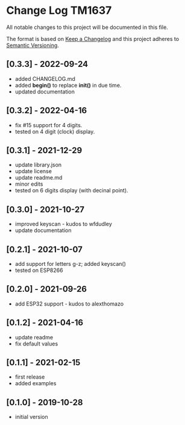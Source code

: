 # Change Log TM1637

All notable changes to this project will be documented in this file.

The format is based on [Keep a Changelog](http://keepachangelog.com/)
and this project adheres to [Semantic Versioning](http://semver.org/).

## [0.3.3] - 2022-09-24

- added CHANGELOG.md
- added **begin()** to replace **init()** in due time.
- updated documentation

## [0.3.2] - 2022-04-16

- fix #15 support for 4 digits.
- tested on 4 digit (clock) display.

## [0.3.1] - 2021-12-29

- update library.json
- update license
- update readme.md
- minor edits
- tested on 6 digits display (with decinal point).

## [0.3.0] - 2021-10-27

- improved keyscan - kudos to wfdudley
- update documentation 

## [0.2.1] - 2021-10-07

- add support for letters g-z; added keyscan()
- tested on ESP8266

## [0.2.0] - 2021-09-26

- add ESP32 support - kudos to alexthomazo

## [0.1.2] - 2021-04-16

- update readme
- fix default values

## [0.1.1] - 2021-02-15

- first release
- added examples

## [0.1.0] - 2019-10-28

- initial version

